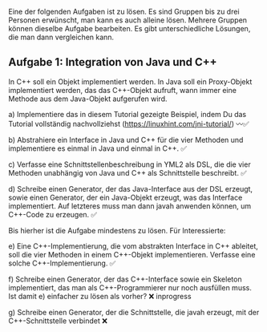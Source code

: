 Eine der folgenden Aufgaben ist zu lösen. Es sind Gruppen bis zu drei
Personen erwünscht, man kann es auch alleine lösen. Mehrere Gruppen
können dieselbe Aufgabe bearbeiten. Es gibt unterschiedliche Lösungen,
die man dann vergleichen kann.

Aufgabe 1: Integration von Java und C++
---------------------------------------

In C++ soll ein Objekt implementiert werden. In Java soll ein
Proxy-Objekt implementiert werden, das das C++-Objekt aufruft, wann
immer eine Methode aus dem Java-Objekt aufgerufen wird.

a) Implementiere das in diesem Tutorial gezeigte Beispiel, indem Du das Tutorial vollständig nachvollziehst (https://linuxhint.com/jni-tutorial/) 〰✅

b) Abstrahiere ein Interface in Java und C++ für die vier Methoden und implementiere es einmal in Java und einmal in C++. ✅

c) Verfasse eine Schnittstellenbeschreibung in YML2 als DSL, die die vier Methoden unabhängig von Java und C++ als Schnittstelle beschreibt. ✅

d) Schreibe einen Generator, der das Java-Interface aus der DSL erzeugt, sowie einen Generator, der ein Java-Objekt erzeugt, was das Interface implementiert. Auf letzteres muss man dann javah anwenden können, um C++-Code zu erzeugen. ✅

Bis hierher ist die Aufgabe mindestens zu lösen. Für Interessierte:

e) Eine C++-Implementierung, die vom abstrakten Interface in C++ ableitet, soll die vier Methoden in einem C++-Objekt implementieren. Verfasse eine solche C++-Implementierung. ✅

f) Schreibe einen Generator, der das C++-Interface sowie ein Skeleton implementiert, das man als C++-Programmierer nur noch ausfüllen muss. Ist damit e) einfacher zu lösen als vorher? ❌ inprogress

g) Schreibe einen Generator, der die Schnittstelle, die javah erzeugt, mit der C++-Schnittstelle verbindet ❌
